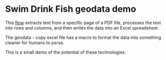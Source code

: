 # Swim Drink Fish geodata demo

This <a href="https://youtu.be/kTekcBdiy30" target="_blank"> flow</a> extracts text from a specific page of a PDF file, processes the text into rows and columns, and then writes the data into an Excel spreadsheet. 

The geodata - copy excel file has a macro to format the data into something cleaner for humans to parse.

This is a small demo of the potential of these technologies.
